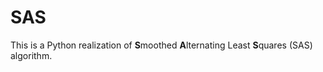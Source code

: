 # SAS
This is a Python realization of **S**moothed **A**lternating Least **S**quares (SAS) algorithm.
